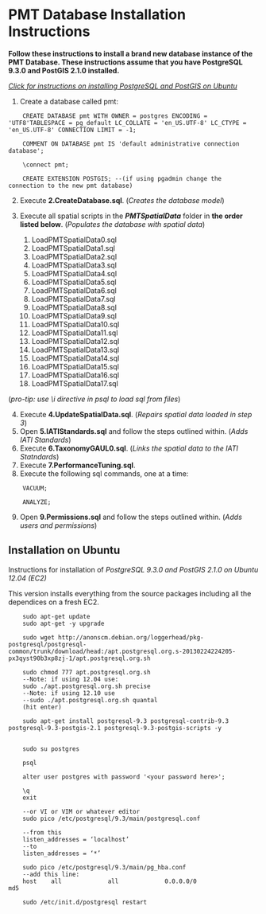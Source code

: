 ﻿# PMT Database Installation Instructions

**Follow these instructions to install a brand new database instance of the PMT
Database. These instructions assume that you have PostgreSQL 9.3.0 and PostGIS 
2.1.0 installed.**
 
_[Click for instructions on installing PostgreSQL and PostGIS on Ubuntu](#installation-on-ubuntu)_


1. Create a database called pmt:
```
	CREATE DATABASE pmt WITH OWNER = postgres ENCODING = 'UTF8'TABLESPACE = pg_default LC_COLLATE = 'en_US.UTF-8' LC_CTYPE = 'en_US.UTF-8' CONNECTION LIMIT = -1;

	COMMENT ON DATABASE pmt IS 'default administrative connection database';
	
	\connect pmt;
	
	CREATE EXTENSION POSTGIS; --(if using pgadmin change the connection to the new pmt database)
```  
2. Execute **2.CreateDatabase.sql**. (_Creates the database model_)
3. Execute all spatial scripts in the **_PMTSpatialData_** folder in **the order listed below**. (_Populates the database with spatial data_)
	
	1.  LoadPMTSpatialData0.sql	
	2.  LoadPMTSpatialData1.sql
	3.  LoadPMTSpatialData2.sql
	4.  LoadPMTSpatialData3.sql
	5.  LoadPMTSpatialData4.sql
	6.  LoadPMTSpatialData5.sql
	7.  LoadPMTSpatialData6.sql
	8.  LoadPMTSpatialData7.sql
	9.  LoadPMTSpatialData8.sql
	10. LoadPMTSpatialData9.sql
	11. LoadPMTSpatialData10.sql
	12. LoadPMTSpatialData11.sql
	13. LoadPMTSpatialData12.sql
	14. LoadPMTSpatialData13.sql
	15. LoadPMTSpatialData14.sql
	16. LoadPMTSpatialData15.sql
	17. LoadPMTSpatialData16.sql
	18. LoadPMTSpatialData17.sql

(_pro-tip: use \i directive in psql to load sql from files_)

4. Execute **4.UpdateSpatialData.sql**. (_Repairs spatial data loaded in step 3_)
5. Open **5.IATIStandards.sql** and follow the steps outlined within.  (_Adds IATI Standards_)
6. Execute **6.TaxonomyGAUL0.sql**. (_Links the spatial data to the IATI Statndards_)
7. Execute **7.PerformanceTuning.sql**.
8. Execute the following sql commands, one at a time:
```
	VACUUM;

	ANALYZE;
```
9. Open **9.Permissions.sql** and follow the steps outlined within.  (_Adds users and permissions_)


## Installation on Ubuntu

Instructions for installation of _PostgreSQL 9.3.0 and PostGIS 2.1.0 on Ubuntu 12.04 (EC2)_

This version installs everything from the source packages including all the dependices on 
a fresh EC2.

```
	sudo apt-get update
	sudo apt-get -y upgrade 

	sudo wget http://anonscm.debian.org/loggerhead/pkg-postgresql/postgresql-common/trunk/download/head:/apt.postgresql.org.s-20130224224205-px3qyst90b3xp8zj-1/apt.postgresql.org.sh

	sudo chmod 777 apt.postgresql.org.sh
	--Note: if using 12.04 use:
	sudo ./apt.postgresql.org.sh precise
	--Note: if using 12.10 use
	--sudo ./apt.postgresql.org.sh quantal
	(hit enter)

	sudo apt-get install postgresql-9.3 postgresql-contrib-9.3 postgresql-9.3-postgis-2.1 postgresql-9.3-postgis-scripts -y


	sudo su postgres

	psql

	alter user postgres with password '<your password here>';

	\q
	exit

	--or VI or VIM or whatever editor
	sudo pico /etc/postgresql/9.3/main/postgresql.conf

	--from this 
	listen_addresses = ‘localhost’  
	--to 
	listen_addresses = ‘*’  

	sudo pico /etc/postgresql/9.3/main/pg_hba.conf
	--add this line:
	host    all             all             0.0.0.0/0               md5

	sudo /etc/init.d/postgresql restart
```
